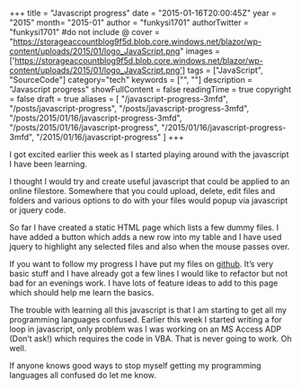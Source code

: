 +++
title = "Javascript progress"
date = "2015-01-16T20:00:45Z"
year = "2015"
month= "2015-01"
author = "funkysi1701"
authorTwitter = "funkysi1701" #do not include @
cover = "https://storageaccountblog9f5d.blob.core.windows.net/blazor/wp-content/uploads/2015/01/logo_JavaScript.png"
images =['https://storageaccountblog9f5d.blob.core.windows.net/blazor/wp-content/uploads/2015/01/logo_JavaScript.png']
tags = ["JavaScript",  "SourceCode"]
category="tech"
keywords = ["", ""]
description =  "Javascript progress"
showFullContent = false
readingTime = true
copyright = false
draft = true
aliases = [
    "/javascript-progress-3mfd",
    "/posts/javascript-progress",
    "/posts/javascript-progress-3mfd",
    "/posts/2015/01/16/javascript-progress-3mfd",
    "/posts/2015/01/16/javascript-progress",
    "/2015/01/16/javascript-progress-3mfd",
    "/2015/01/16/javascript-progress"
]
+++

I got excited earlier this week as I started playing around with the javascript I have been learning.

I thought I would try and create useful javascript that could be applied to an online filestore. Somewhere that you could upload, delete, edit files and folders and various options to do with your files would popup via javascript or jquery code.

So far I have created a static HTML page which lists a few dummy files. I have added a button which adds a new row into my table and I have used jquery to highlight any selected files and also when the mouse passes over.

If you want to follow my progress I have put my files on [github](https://github.com/funkysi1701/CodeSamples/tree/master/clouds-js). It’s very basic stuff and I have already got a few lines I would like to refactor but not bad for an evenings work. I have lots of feature ideas to add to this page which should help me learn the basics.

The trouble with learning all this javascript is that I am starting to get all my programming languages confused. Earlier this week I started writing a for loop in javascript, only problem was I was working on an MS Access ADP (Don’t ask!) which requires the code in VBA. That is never going to work. Oh well.

If anyone knows good ways to stop myself getting my programming languages all confused do let me know.